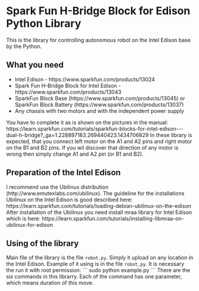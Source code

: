 <h1>Spark Fun H-Bridge Block for Edison Python Library</h1>

This is the library for controlling autonomous robot on the Intel Edison base by the Python.

<h2>What you need</h2>
<ul>
<li>Intel Edison - https://www.sparkfun.com/products/13024
<li>Spark Fun H-Bridge Block for Intel Edison - https://www.sparkfun.com/products/13043
<li>SparkFun Block Base (https://www.sparkfun.com/products/13045) or SparkFun Block Battery (https://www.sparkfun.com/products/13037)
<li>Any chassis with two motors and with the independent power supply
</ul>
You have to complete it as is shown on the pictures in the manual: https://learn.sparkfun.com/tutorials/sparkfun-blocks-for-intel-edison---dual-h-bridge?_ga=1.228897183.269440423.1434706829 
In these library is expected, that you connect left motor on the A1 and A2 pins and right motor on the B1 and B2 pins.
If you wil discover that direction of any motor is wrong then simply change A1 and A2 pin (or B1 and B2).

<h2>Preparation of the Intel Edison</h2>
I recommend use the Ubilinux distribution (http://www.emutexlabs.com/ubilinux). The guideline for the installations Ubilinux on the Intel Edison is good described here: https://learn.sparkfun.com/tutorials/loading-debian-ubilinux-on-the-edison
After installation of the Ubilinux you need install mraa library for Intel Edison which is here: https://learn.sparkfun.com/tutorials/installing-libmraa-on-ubilinux-for-edison

<h2>Using of the library</h2>
Main file of the library is the file <code>robot.py</code>. Simply it upload on any location in the Intel Edison. Example of it using is in the file <code>robot.py</code>. It is necessary the run it with root permission:
```
sudo python example.py
```
There are the six commands in this librarry. Each of the command has one parameter, which means duration of this move.


